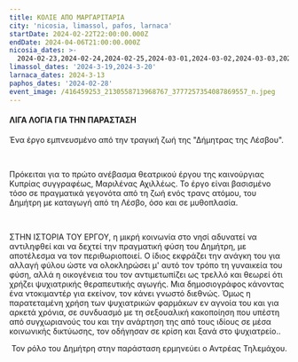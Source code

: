 ```yaml
---
title: ΚΟΛΙΕ ΑΠΟ ΜΑΡΓΑΡΙΤΑΡΙΑ
city: 'nicosia, limassol, pafos, larnaca'
startDate: 2024-02-22T22:00:00.000Z
endDate: 2024-04-06T21:00:00.000Z
nicosia_dates: >-
  2024-02-23,2024-02-24,2024-02-25,2024-03-01,2024-03-02,2024-03-03,2024-03-8,2024-03-9,2024-03-10,2024-03-15,2024-03-16,2024-03-17,2024-03-22,2024-03-23,2024-03-24,2024-03-29,2024-03-30,2024-03-31,2024-04-7
limassol_dates: '2024-3-19,2024-3-20'
larnaca_dates: 2024-3-13
paphos_dates: '2024-02-28'
event_image: /416459253_2130558713968767_3777257354087869557_n.jpeg
---
```


#### ΛΙΓΑ ΛΟΓΙΑ ΓΙΑ ΤΗΝ ΠΑΡΑΣΤΑΣΗ

Ένα έργο εμπνευσμένο από την τραγική ζωή της
"Δήμητρας της Λέσβου".

 

Πρόκειται για το πρώτο ανέβασμα θεατρικού έργου της
καινούργιας Κυπρίας συγγραφέως, Μαριλένας Αχιλλέως. Το έργο είναι βασισμένο
τόσο σε πραγματικά γεγονότα από τη ζωή ενός τρανς ατόμου, του Δημήτρη με
καταγωγή από τη Λέσβο, όσο και σε μυθοπλασία.

 

ΣΤΗΝ ΙΣΤΟΡΙΑ ΤΟΥ ΕΡΓΟΥ, η μικρή κοινωνία στο νησί
αδυνατεί να αντιληφθεί και να δεχτεί την πραγματική φύση του Δημήτρη, με αποτέλεσμα
να τον περιθωριοποιεί. Ο ίδιος εκφράζει την ανάγκη του για αλλαγή φύλου ώστε να
ολοκληρώσει μ' αυτό τον τρόπο τη γυναικεία του φύση, αλλά η οικογένεια του τον
αντιμετωπίζει ως τρελλό και θεωρεί ότι χρήζει ψυχιατρικής θεραπευτικής αγωγής.
Μια δημοσιογράφος κάνοντας ένα ντοκιμαντέρ για εκείνον, τον κάνει γνωστό
διεθνώς. Όμως η παρατεταμένη χρήση των ψυχιατρικών φαρμάκων εν αγνοία του και
για αρκετά χρόνια, σε συνδυασμό με τη σεξουαλική κακοποίηση που υπέστη από
συγχωριανούς του και την ανάρτηση της από τους ιδίους σε μέσα κοινωνικής
δικτύωσης, τον οδήγησαν σε κρίση και ξανά στο ψυχιατρείο..

 Τον ρόλο του Δημήτρη στην παράσταση ερμηνεύει ο Αντρέας Τηλεμάχου.
